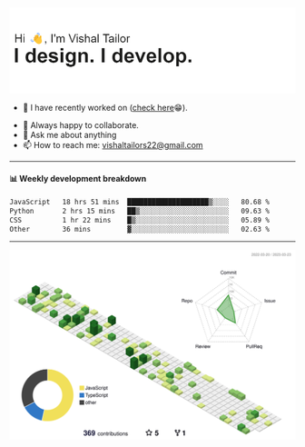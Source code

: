 ![Hi, I'm Vishal Tailor. I design. I develop.](https://github.com/vishaltailors/vishaltailors/blob/main/header.png?raw=true)

- 🔭 I have recently worked on ([check here](https://vishaltailor.com)😁).
<!-- - 🎦 Currently watching: JavaScript: The Hard Parts By Will Sentance. -->
- 👯 Always happy to collaborate.
- 💬 Ask me about anything
- 📫 How to reach me: <a href="mailto:vishaltailors22@gmail.com">vishaltailors22@gmail.com</a>

<hr /> 
<h4>📊 Weekly development breakdown</h4>
<!--START_SECTION:waka-->

```text
JavaScript   18 hrs 51 mins  ████████████████████▒░░░░   80.68 %
Python       2 hrs 15 mins   ██▒░░░░░░░░░░░░░░░░░░░░░░   09.63 %
CSS          1 hr 22 mins    █▒░░░░░░░░░░░░░░░░░░░░░░░   05.89 %
Other        36 mins         ▓░░░░░░░░░░░░░░░░░░░░░░░░   02.63 %
```

<!--END_SECTION:waka-->
<hr /> 

![](./profile-3d-contrib/profile-green-animate.svg)
